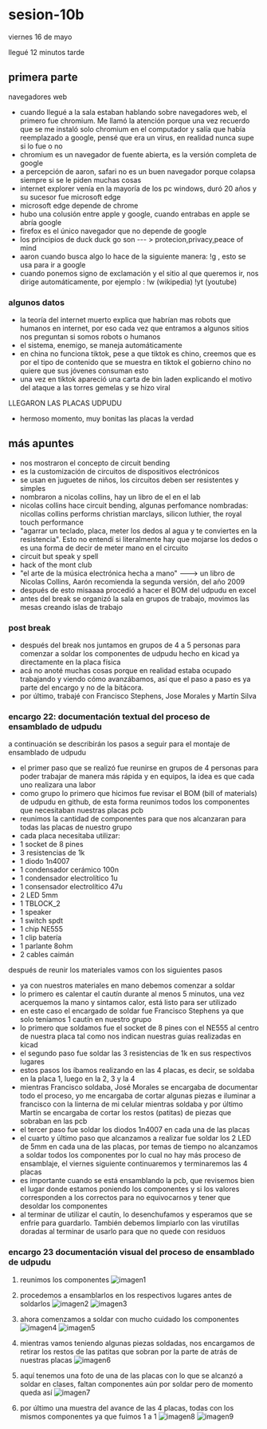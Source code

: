 # sesion-10b

viernes 16 de mayo

llegué 12 minutos tarde

## primera parte

navegadores web

- cuando llegué a la sala estaban hablando sobre navegadores web, el primero fue chromium. Me llamó la atención porque una vez recuerdo que se me instaló solo chromium en el computador y salía que había reemplazado a google, pensé que era un virus, en realidad nunca supe si lo fue o no
- chromium es un navegador de fuente abierta, es la versión completa de google
- a percepción de aaron, safari no es un buen navegador porque colapsa siempre si se le piden muchas cosas
- internet explorer venía en la mayoría de los pc windows, duró 20 años y su sucesor fue microsoft edge
- microsoft edge depende de chrome
- hubo una colusión entre apple y google, cuando entrabas en apple se abría google
- firefox es el único navegador que no depende de google
- los principios de duck duck go son --- > protecion,privacy,peace of mind
- aaron cuando busca algo lo hace de la siguiente manera: !g , esto se usa para ir a google
- cuando ponemos signo de exclamación y el sitio al que queremos ir, nos dirige automáticamente, por ejemplo : !w (wikipedia) !yt (youtube)

### algunos datos

- la teoría del internet muerto explica que habrían mas robots que humanos en internet, por eso cada vez que entramos a algunos sitios nos preguntan si somos robots o humanos
- el sistema, enemigo, se maneja automáticamente
- en china no funciona tiktok, pese a que tiktok es chino, creemos que es por el tipo de contenido que se muestra en tiktok el gobierno chino no quiere que sus jóvenes consuman esto
- una vez en tiktok apareció una carta de bin laden explicando el motivo del ataque a las torres gemelas y se hizo viral

LLEGARON LAS PLACAS UDPUDU

- hermoso momento, muy bonitas las placas la verdad

## más apuntes

- nos mostraron el concepto de circuit bending
- es la customización de circuitos de dispositivos electrónicos
- se usan en juguetes de niños, los circuitos deben ser resistentes y simples
- nombraron a nicolas collins, hay un libro de el en el lab
- nicolas collins hace circuit bending, algunas perfomance nombradas: nicollas collins performs christian marclays, silicon luthier, the royal touch performance
- "agarrar un teclado, placa, meter los dedos al agua y te conviertes en la resistencia". Esto no entendí si literalmente hay que mojarse los dedos o es una forma de decir de meter mano en el circuito
- circuit but speak y spell
- hack of the mont club
- "el arte de la música electrónica hecha a mano" ---> un libro de Nicolas Collins, Aarón recomienda la segunda versión, del año 2009
- después de esto misaaaa procedió a hacer el BOM del udpudu en excel
- antes del break se organizó la sala en grupos de trabajo, movimos las mesas creando islas de trabajo

### post break

- después del break nos juntamos en grupos de 4 a 5 personas para comenzar a soldar los componentes de udpudu hecho en kicad ya directamente en la placa física
- acá no anoté muchas cosas porque en realidad estaba ocupado trabajando y viendo cómo avanzábamos, así que el paso a paso es ya parte del encargo y no de la bitácora.
- por último, trabajé con Francisco Stephens, Jose Morales y Martín Silva

### encargo 22: documentación textual del proceso de ensamblado de udpudu

a continuación se describirán los pasos a seguir para el montaje de ensamblado de udpudu

- el primer paso que se realizó fue reunirse en grupos de 4 personas para poder trabajar de manera más rápida y en equipos, la idea es que cada uno realizara una labor
- como grupo lo primero que hicimos fue revisar el BOM (bill of materials) de udpudu en github, de esta forma reunimos todos los componentes que necesitaban nuestras placas pcb
- reunimos la cantidad de componentes para que nos alcanzaran para todas las placas de nuestro grupo
- cada placa necesitaba utilizar:
- 1 socket de 8 pines
- 3 resistencias de 1k
- 1 diodo 1n4007
- 1 condensador cerámico 100n
- 1 condensador electrolítico 1u
- 1 consensador electrolítico 47u
- 2 LED 5mm
- 1 TBLOCK_2
- 1 speaker
- 1 switch spdt
- 1 chip NE555
- 1 clip batería
- 1 parlante 8ohm
- 2 cables caimán

después de reunir los materiales vamos con los siguientes pasos

- ya con nuestros materiales en mano debemos comenzar a soldar
- lo primero es calentar el cautín durante al menos 5 minutos, una vez acerquemos la mano y sintamos calor, está listo para ser utilizado
- en este caso el encargado de soldar fue Francisco Stephens ya que solo teníamos 1 cautín en nuestro grupo
- lo primero que soldamos fue el socket de 8 pines con el NE555 al centro de nuestra placa tal como nos indican nuestras guias realizadas en kicad
- el segundo paso fue soldar las 3 resistencias de 1k en sus respectivos lugares
- estos pasos los íbamos realizando en las 4 placas, es decir, se soldaba en la placa 1, luego en la 2, 3 y la 4
- mientras Francisco soldaba, José Morales se encargaba de documentar todo el proceso, yo me encargaba de cortar algunas piezas e iluminar a francisco con la linterna de mi celular mientras soldaba y por último Martín se encargaba de cortar los restos (patitas) de piezas que sobraban en las pcb
- el tercer paso fue soldar los diodos 1n4007 en cada una de las placas
- el cuarto y último paso que alcanzamos a realizar fue soldar los 2 LED de 5mm en cada una de las placas, por temas de tiempo no alcanzamos a soldar todos los componentes por lo cual no hay más proceso de ensamblaje, el viernes siguiente continuaremos y terminaremos las 4 placas
- es importante cuando se está ensamblando la pcb, que revisemos bien el lugar donde estamos poniendo los componentes y si los valores corresponden a los correctos para no equivocarnos y tener que desoldar los componentes
- al terminar de utilizar el cautín, lo desenchufamos y esperamos que se enfríe para guardarlo. También debemos limpiarlo con las virutillas doradas al terminar de usarlo para que no quede con residuos

### encargo 23 documentación visual del proceso de ensamblado de udpudu

1. reunimos los componentes
![imagen1](./archivos/10bimagen1.jpeg)
2. procedemos a ensamblarlos en los respectivos lugares antes de soldarlos
![imagen2](./archivos/10bimagen2.jpeg)
![imagen3](./archivos/10bimagen3.jpeg)

3. ahora comenzamos a soldar con mucho cuidado los componentes
![imagen4](./archivos/10bimagen4.jpeg)
![imagen5](./archivos/10bimagen5.jpeg)

4. mientras vamos teniendo algunas piezas soldadas, nos encargamos de retirar los restos de las patitas que sobran por la parte de atrás de nuestras placas
![imagen6](./archivos/10bimagen6.jpeg)

5. aquí tenemos una foto de una de las placas con lo que se alcanzó a soldar en clases, faltan componentes aún por soldar pero de momento queda así
![imagen7](./archivos/10bimagen7.jpeg)

6. por último una muestra del avance de las 4 placas, todas con los mismos componentes ya que fuimos 1 a 1
![imagen8](./archivos/10bimagen8.jpeg)
![imagen9](./archivos/10bimagen9.jpeg)
